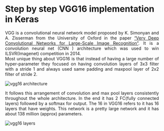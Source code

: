 # Step by step VGG16 implementation in Keras

<div align="justify">VGG is a convolutional neural network model proposed by K. Simonyan and A. Zisserman from the University of Oxford in the paper <a href="https://arxiv.org/abs/1409.1556" target="_top">“Very Deep Convolutional Networks for Large-Scale Image Recognition”</a>. It is a convolution neural net (CNN ) architecture which was used to win ILSVR(Imagenet) competition in 2014.</div>

<div align="justify">Most unique thing about VGG16 is that instead of having a large number of hyper-parameter they focused on having convolution layers of 3x3 filter with a stride 1 and always used same padding and maxpool layer of 2x2 filter of stride 2.</div>

![vgg16 architecture](https://user-images.githubusercontent.com/35737777/69682136-5bdd4780-10a8-11ea-9079-50283f5451df.png)

<div align="justify">It follows this arrangement of convolution and max pool layers consistently throughout the whole architecture. In the end it has 2 FC(fully connected layers) followed by a softmax for output. The 16 in VGG16 refers to it has 16 layers that have weights. This network is a pretty large network and it has about 138 million (approx) parameters.</div>

![vgg16 layers](https://miro.medium.com/max/1400/1*UCGA58A2Ssjf74Z0Oh0_eQ.png)
